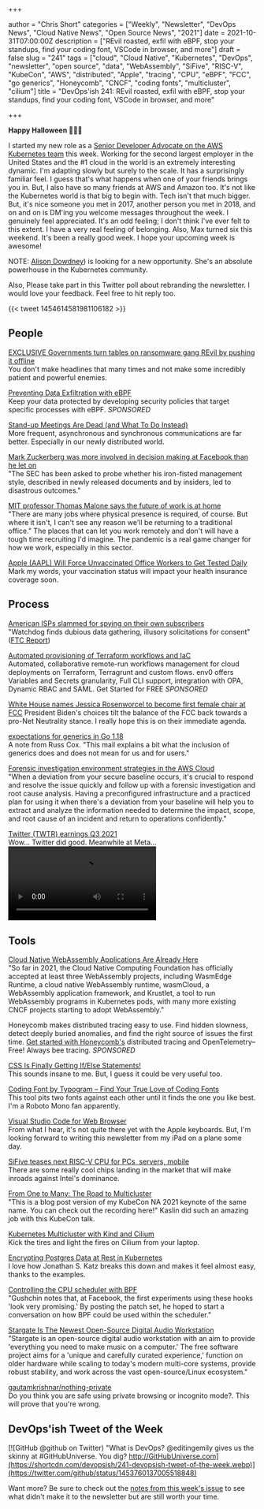+++

author = "Chris Short"
categories = ["Weekly", "Newsletter", "DevOps News", "Cloud Native News", "Open Source News", "2021"]
date = 2021-10-31T07:00:00Z
description = ["REvil roasted, exfil with eBPF, stop your standups, find your coding font, VSCode in browser, and more"]
draft = false
slug = "241"
tags = ["cloud", "Cloud Native", "Kubernetes", "DevOps", "newsletter", "open source", "data", "WebAssembly", "SiFive", "RISC-V", "KubeCon", "AWS", "distributed", "Apple", "tracing", "CPU", "eBPF", "FCC", "go generics", "Honeycomb", "CNCF", "coding fonts", "multicluster", "cilium"]
title = "DevOps'ish 241: REvil roasted, exfil with eBPF, stop your standups, find your coding font, VSCode in browser, and more"

+++

**Happy Halloween 🎃💀👻**

I started my new role as a [Senior Developer Advocate on the AWS Kubernetes team](https://chrisshort.net/joining-amazon-elastic-kubernetes-service-team/) this week. Working for the second largest employer in the United States and the #1 cloud in the world is an extremely interesting dynamic. I'm adapting slowly but surely to the scale. It has a surprisingly familiar feel. I guess that's what happens when one of your friends brings you in. But, I also have so many friends at AWS and Amazon too. It's not like the Kubernetes world is that big to begin with. Tech isn't that much bigger. But, it's nice someone you met in 2017, another person you met in 2018, and on and on is DM'ing you welcome messages throughout the week. I genuinely feel appreciated. It's an odd feeling; I don't think I've ever felt to this extent. I have a very real feeling of belonging. Also, Max turned six this weekend. It's been a really good week. I hope your upcoming week is awesome!

NOTE: [Alison Dowdney](https://www.linkedin.com/in/alisondowdney/)) is looking for a new opportunity. She's an absolute powerhouse in the Kubernetes community.

Also, Please take part in this Twitter poll about rebranding the newsletter. I would love your feedback. Feel free to hit reply too.

{{< tweet 1454614581981106182 >}}

## People

[EXCLUSIVE Governments turn tables on ransomware gang REvil by pushing it offline](https://www.reuters.com/technology/exclusive-governments-turn-tables-ransomware-gang-revil-by-pushing-it-offline-2021-10-21/)  
You don't make headlines that many times and not make some incredibly patient and powerful enemies.

[Preventing Data Exfiltration with eBPF](https://goteleport.com/blog/preventing-data-exfiltration-with-ebpf/?utm_campaign=eg&utm_medium=partner&utm_source=devopsish)  
Keep your data protected by developing security policies that target specific processes with eBPF. *SPONSORED*

[Stand-up Meetings Are Dead (and What To Do Instead)](https://www.honeycomb.io/blog/standup-meetings-are-dead/)  
More frequent, asynchronous and synchronous communications are far better. Especially in our newly distributed world.

[Mark Zuckerberg was more involved in decision making at Facebook than he let on](https://www.washingtonpost.com/technology/2021/10/25/mark-zuckerberg-facebook-whistleblower/)  
"The SEC has been asked to probe whether his iron-fisted management style, described in newly released documents and by insiders, led to disastrous outcomes."

[MIT professor Thomas Malone says the future of work is at home](https://www.washingtonpost.com/technology/2021/10/26/thomas-malone-mit-faq-work/)  
"There are many jobs where physical presence is required, of course. But where it isn't, I can't see any reason we'll be returning to a traditional office." The places that can let you work remotely and don't will have a tough time recruiting I'd imagine. The pandemic is a real game changer for how we work, especially in this sector.

[Apple (AAPL) Will Force Unvaccinated Office Workers to Get Tested Daily](https://www.bloomberg.com/news/articles/2021-10-20/apple-will-force-unvaccinated-office-workers-to-get-tested-daily)  
Mark my words, your vaccination status will impact your health insurance coverage soon.

## Process

[American ISPs slammed for spying on their own subscribers](https://www.theregister.com/2021/10/22/ftc_isp_privacy/)  
"Watchdog finds dubious data gathering, illusory solicitations for consent" ([FTC Report](https://www.ftc.gov/system/files/documents/public_statements/1597790/20211021_isp_privacy_6b_statement_of_chair_khan_final.pdf))

[Automated provisioning of Terraform workflows and IaC](https://www.env0.com/why-env0?utm_campaign=devopsish&utm_source=nativeads&utm_medium=newsletter)  
Automated, collaborative remote-run workflows management for cloud deployments on Terraform, Terragrunt and custom flows. env0 offers Variables and Secrets granularity, Full CLI support, integration with OPA, Dynamic RBAC and SAML. Get Started for FREE *SPONSORED*

[White House names Jessica Rosenworcel to become first female chair at FCC](https://siliconangle.com/2021/10/26/white-house-names-jessica-rosenworcel-become-first-female-chair-fcc/)
President Biden's choices tilt the balance of the FCC back towards a pro-Net Neutrality stance. I really hope this is on their immediate agenda.

[expectations for generics in Go 1.18](https://groups.google.com/g/golang-dev/c/iuB22_G9Kbo?pli=1)  
A note from Russ Cox. "This mail explains a bit what the inclusion of generics does and does not mean for us and for users."

[Forensic investigation environment strategies in the AWS Cloud](https://aws.amazon.com/blogs/security/forensic-investigation-environment-strategies-in-the-aws-cloud/)  
"When a deviation from your secure baseline occurs, it's crucial to respond and resolve the issue quickly and follow up with a forensic investigation and root cause analysis. Having a preconfigured infrastructure and a practiced plan for using it when there's a deviation from your baseline will help you to extract and analyze the information needed to determine the impact, scope, and root cause of an incident and return to operations confidently."

[Twitter (TWTR) earnings Q3 2021](https://www.cnbc.com/2021/10/26/twitter-reports-third-quarter-revenue-growth-of-37percent-and-says-apple-changes-had-minimal-impact.html)  
Wow... Twitter did good. Meanwhile at Meta...
![Everything is burning](https://shortcdn.com/devopsish/burning.webm)

## Tools

[Cloud Native WebAssembly Applications Are Already Here](https://thenewstack.io/cloud-native-webassembly-applications-are-already-here/)  
"So far in 2021, the Cloud Native Computing Foundation has officially accepted at least three WebAssembly projects, including WasmEdge Runtime, a cloud native WebAssembly runtime, wasmCloud, a WebAssembly application framework, and Krustlet, a tool to run WebAssembly programs in Kubernetes pods, with many more existing CNCF projects starting to adopt WebAssembly."

Honeycomb makes distributed tracing easy to use. Find hidden slowness, detect deeply buried anomalies, and find the right source of issues the first time. [Get started with Honeycomb's](https://ui.honeycomb.io/signup?&utm_source=devopsish&utm_medium=newsletter&utm_campaign=ad&utm_content=product-signup) distributed tracing and OpenTelemetry–Free! Always bee tracing. *SPONSORED*

[CSS Is Finally Getting If/Else Statements!](https://scribe.rip/css-is-finally-getting-if-else-statements-3fabcec72a1f)  
This sounds insane to me. But, I guess it could be very useful too.

[Coding Font by Typogram – Find Your True Love of Coding Fonts](https://www.codingfont.com/)  
This tool pits two fonts against each other until it finds the one you like best. I'm a Roboto Mono fan apparently.

[Visual Studio Code for Web Browser](https://acloudguru.com/blog/engineering/visual-studio-code-for-web-means-you-can-develop-on-your-ipad)  
From what I hear, it's not quite there yet with the Apple keyboards. But, I'm looking forward to writing this newsletter from my iPad on a plane some day.

[SiFive teases next RISC-V CPU for PCs, servers, mobile](https://www.theregister.com/2021/10/21/sifive_riscv_cpu/)  
There are some really cool chips landing in the market that will make inroads against Intel's dominance. 

[From One to Many: The Road to Multicluster](http://kaslin.rocks/from-one-to-many-the-road-to-multicluster/)  
"This is a blog post version of my KubeCon NA 2021 keynote of the same name. You can check out the recording here!" Kaslin did such an amazing job with this KubeCon talk.

[Kubernetes Multicluster with Kind and Cilium](https://piotrminkowski.com/2021/10/25/kubernetes-multicluster-with-kind-and-cilium/)  
Kick the tires and light the fires on Cilium from your laptop.

[Encrypting Postgres Data at Rest in Kubernetes](https://blog.crunchydata.com/blog/encrypting-postgres-data-at-rest-in-kubernetes)  
I love how Jonathan S. Katz breaks this down and makes it feel almost easy, thanks to the examples.

[Controlling the CPU scheduler with BPF](https://lwn.net/SubscriberLink/873244/170d233eac5dd69c/)  
"Gushchin notes that, at Facebook, the first experiments using these hooks 'look very promising.' By posting the patch set, he hoped to start a conversation on how BPF could be used within the scheduler."

[Stargate Is The Newest Open-Source Digital Audio Workstation](https://www.phoronix.com/scan.php?page=news_item&px=Stargate-DAW)  
"Stargate is an open-source digital audio workstation with an aim to provide 'everything you need to make music on a computer.' The free software project aims for a 'unique and carefully curated experience,' function on older hardware while scaling to today's modern multi-core systems, provide robust stability, and work across the vast open-source/Linux ecosystem."

[gautamkrishnar/nothing-private](https://github.com/gautamkrishnar/nothing-private#readme)  
Do you think you are safe using private browsing or incognito mode?. This will prove that you're wrong.

## DevOps'ish Tweet of the Week

[![GitHub @github on Twitter) "What is DevOps? @editingemily gives us the skinny at #GitHubUniverse. You dig? http://GitHubUniverse.com](https://shortcdn.com/devopsish/241-devopsish-tweet-of-the-week.webp)](https://twitter.com/github/status/1453760137005518848)

Want more? Be sure to check out the [notes from this week's issue](https://github.com/chris-short/devopsish.com/blob/main/content/post/241/notes.md) to see what didn't make it to the newsletter but are still worth your time.
